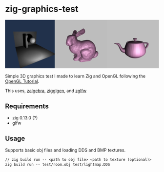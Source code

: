 # zig-graphics-test

![image](images/image.png)

Simple 3D graphics test I made to learn Zig and OpenGL following the [OpenGL Tutorial](http://www.opengl-tutorial.org/).

This uses, [zalgebra](https://github.com/kooparse/zalgebra), [zigglgen](https://github.com/castholm/zigglgen), and [zglfw](https://github.com/IridescenceTech/zglfw)

## Requirements

- zig 0.13.0 (?)
- glfw

## Usage

Supports basic obj files and loading DDS and BMP textures.

```
// zig build run -- <path to obj file> <path to texture (optional)>
zig build run -- test/room.obj test/lightmap.DDS
```
